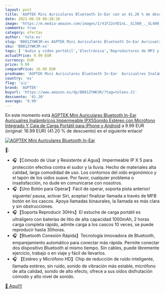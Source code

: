 ```yaml
---
layout: post
title: 'AGPTEK Mini Auriculares Bluetooth In-Ear con un 41.20 % de descuento'
date: 2021-06-29 06:28:16
image: 'https://m.media-amazon.com/images/I/41F22xVD1nL._SL500_._SL400_.jpg'
comments: true
category: ofertas
author: 'tole.es'
slug: 'B081ZYWK3R-es AGPTEK Mini Auriculares Bluetooth In-Ear Auricualres...'
sku: 'B081ZYWK3R-es'
tags: [ 'Audio y vídeo portátil','Electrónica','Reproductores de MP3 y MP4 portátiles','agptek','iphone', ]
actualPrice: 9.99 EUR
currency: EUR
price: 9.99
comparePrice: 16.99 EUR
prodname: 'AGPTEK Mini Auriculares Bluetooth In-Ear  Auricualres Inalámbricos Impermeable IPX5Sonido Estéreo con Micrófono Integrado Y Caja de Carga Portátil para iPhone y Android'
country: 'es'
flag: '🇪🇸'
brand: 'AGPTEK'
buyurl: 'https://www.amazon.es/dp/B081ZYWK3R/?tag=tolees-21'
descuento: '41.20'
average: '9.99'
---
```


En este momento está [AGPTEK Mini Auriculares Bluetooth In-Ear  Auricualres Inalámbricos Impermeable IPX5Sonido Estéreo con Micrófono Integrado Y Caja de Carga Portátil para iPhone y Android](https://www.amazon.es/dp/B081ZYWK3R/?tag=tolees-21) a 9.99 EUR (original: 16.99 EUR) (41.20 %  de descuento) en el siguiente enlace!

[![AGPTEK Mini Auriculares Bluetooth In-Ear](https://m.media-amazon.com/images/I/41F22xVD1nL._SL500_._SL400_.jpg)](https://www.amazon.es/dp/B081ZYWK3R/?tag=tolees-21)

🔎:

- 🎧【Cómodo de Usar y Resistente al Agua】Impermeable IP X 5 para protección efectiva contra el sudor y la lluvia. Hecho de materiales alta calidad, larga comodidad de uso. Los contornos del oído ergonómico y el tapón de los oidos suave. Por favor, cualquier problema o insatisfacción, no dude en comunicarse con nosotros.
- 🎧【Uno Botón para Operar】Fácil de operar, soporta pista anterior/ siguente/ pausa, activar Siri, aceptar/ finalizar llamada a través de MFB botón en los cascos. Apoya llamadas binaurales, la llamada es más clara y sin obstrucciones.
- 🎧【Soporta Reproducir 30Hrs】El estuche de carga portátil es ultraligero con baterías de litio de alta capacidad 1000mAh, 2 horas carga completa rápido, admite carga a los cascos 10 veces, se puede reproducir hasta 30horas.
- 🎧【Bluetooth Conexión Rápida】Tecnología innovadora de Bluetooth, emparejamiento automático para conectar más rápida. Permite conectar dos dispositivo Bluetooth al mismo tiempo. Sin cables, puede libremente ejercicio, trabajo o en viaje y fácil de llevarlos.
- 🎧 【Estéreo y Micrófono HD】Chip de reducción de ruido inteligente, llamada estéreo, sin ruido, sonido de vibración más estable, micrófono de alta calidad, sonido de alto efecto, ofrece a sus oídos disfrutación cómodo y alto nivel de sonido.

[🛒 Aquí!!!](https://www.amazon.es/dp/B081ZYWK3R/?tag=tolees-21)

